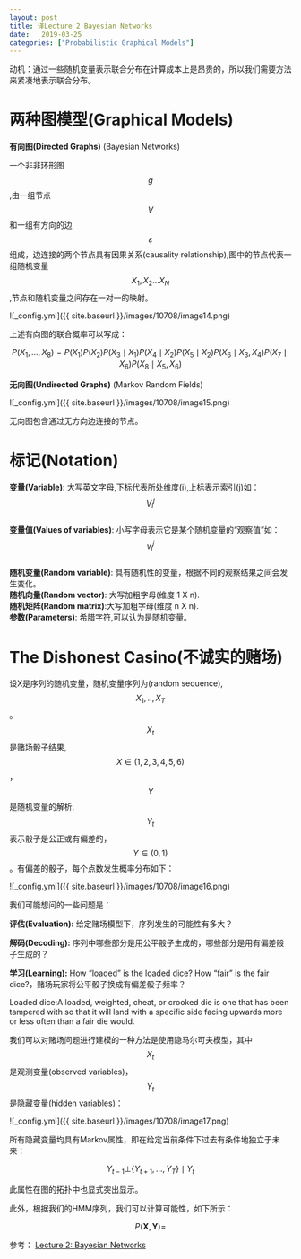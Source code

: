 ```yaml
---
layout: post
title: 译Lecture 2 Bayesian Networks
date:   2019-03-25
categories: ["Probabilistic Graphical Models"]
---  
```


动机：通过一些随机变量表示联合分布在计算成本上是昂贵的，所以我们需要方法来紧凑地表示联合分布。  

# 两种图模型(Graphical Models)  


**有向图(Directed Graphs)** (Bayesian Networks)  

一个非非环形图$$g$$,由一组节点$$V$$和一组有方向的边$$\varepsilon$$组成，边连接的两个节点具有因果关系(causality relationship),图中的节点代表一组随机变量$$X_{1},X_{2}...X_{N}$$,节点和随机变量之间存在一对一的映射。 

![_config.yml]({{ site.baseurl }}/images/10708/image14.png)  
 

上述有向图的联合概率可以写成：

$$P(X_{1},...,X_{8})=P(X_{1})P(X_{2})P(X_{3}\mid X_{1})P(X_{4}\mid X_{2})P(X_{5}\mid X_{2})P(X_{6}\mid X_{3},X_{4})P(X_{7}\mid X_{6})P(X_{8}\mid X_{5},X_{6})$$   


**无向图(Undirected Graphs)** (Markov Random Fields)  

![_config.yml]({{ site.baseurl }}/images/10708/image15.png)   

无向图包含通过无方向边连接的节点。  


# 标记(Notation)   

**变量(Variable)**: 大写英文字母,下标代表所处维度(i),上标表示索引(j)如：$$ V_{i}^j $$    
**变量值(Values of variables)**: 小写字母表示它是某个随机变量的“观察值”如：$$v_{i}^j$$   
**随机变量(Random variable)**: 具有随机性的变量，根据不同的观察结果之间会发生变化。   
**随机向量(Random vector)**: 大写加粗字母(维度 1 X n).   
**随机矩阵(Random matrix)**:大写加粗字母(维度 n X n).   
**参数(Parameters)**: 希腊字符,可以认为是随机变量。   

# The Dishonest Casino(不诚实的赌场)  

设X是序列的随机变量，随机变量序列为(random sequence),$$X_{1},..,X_{T}$$。$$X_{t}$$是赌场骰子结果,$$X \in (1,2,3,4,5,6)$$，$$Y$$是随机变量的解析,$$Y_{t}$$表示骰子是公正或有偏差的，$$Y\in (0,1)$$。有偏差的骰子，每个点数发生概率分布如下：  

![_config.yml]({{ site.baseurl }}/images/10708/image16.png)    

我们可能想问的一些问题是：  

**评估(Evaluation):** 给定赌场模型下，序列发生的可能性有多大？  

**解码(Decoding):** 序列中哪些部分是用公平骰子生成的，哪些部分是用有偏差骰子生成的？ 

**学习(Learning):** How “loaded” is the loaded dice? How “fair” is the fair dice?，赌场玩家将公平骰子换成有偏差骰子频率？

Loaded dice:A loaded, weighted, cheat, or crooked die is one that has been tampered with so that it will land with a specific side facing upwards more or less often than a fair die would. 

我们可以对赌场问题进行建模的一种方法是使用隐马尔可夫模型，其中$$X_{t}$$是观测变量(observed variables)，$$Y_{t}$$是隐藏变量(hidden variables)：  

![_config.yml]({{ site.baseurl }}/images/10708/image17.png)    

所有隐藏变量均具有Markov属性，即在给定当前条件下过去有条件地独立于未来：    

$$Y_{t-1} \bot \{Y_{t+1},...,Y_{T}\}\mid Y_{t}$$   

此属性在图的拓扑中也显式突出显示。  

此外，根据我们的HMM序列，我们可以计算可能性，如下所示：  

$$P(\mathbf{X},\mathbf{Y})=$$





参考：
[Lecture 2: Bayesian Networks](https://sailinglab.github.io/pgm-spring-2019/notes/lecture-02/)